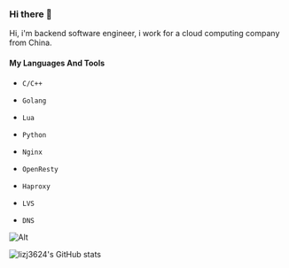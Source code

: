 ### Hi there 👋

Hi, i'm backend software engineer, i work for a cloud computing company from China. 

#### My Languages And Tools

* `C/C++`
* `Golang`
* `Lua`
* `Python`

* `Nginx`
* `OpenResty`
* `Haproxy`
* `LVS`
* `DNS`

![Alt](https://repobeats.axiom.co/api/embed/65237df4d2921e1ad3c013680cf45f95a8653ca9.svg)

![lizj3624's GitHub stats](https://github-readme-stats.vercel.app/api?username=lizj3624&show_icons=true&theme=radical)
